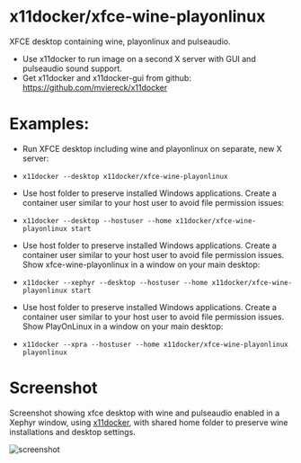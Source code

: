 # x11docker/xfce-wine-playonlinux

XFCE desktop containing wine, playonlinux and pulseaudio.

 - Use x11docker to run image on a second X server with GUI and pulseaudio sound support. 
 - Get x11docker and x11docker-gui from github: 
https://github.com/mviereck/x11docker 

# Examples:
 - Run XFCE desktop including wine and playonlinux on separate, new X server:
  - `x11docker --desktop x11docker/xfce-wine-playonlinux`

 - Use host folder to preserve installed Windows applications. Create a container user similar to your host user to avoid file permission issues:
  - `x11docker --desktop --hostuser --home x11docker/xfce-wine-playonlinux start`

- Use host folder to preserve installed Windows applications. Create a container user similar to your host user to avoid file permission issues. Show xfce-wine-playonlinux in a window on your main desktop:
 - `x11docker --xephyr --desktop --hostuser --home x11docker/xfce-wine-playonlinux start`

- Use host folder to preserve installed Windows applications. Create a container user similar to your host user to avoid file permission issues. Show PlayOnLinux in a window on your main desktop:
 - `x11docker --xpra --hostuser --home x11docker/xfce-wine-playonlinux playonlinux`
 
 # Screenshot
 Screenshot showing xfce desktop with wine and pulseaudio enabled in a Xephyr window, using [x11docker](https://github.com/mviereck/x11docker), with shared home folder to preserve wine installations and desktop settings.
 
 ![screenshot](https://raw.githubusercontent.com/mviereck/x11docker/screenshots/screenshot-xfce-wine-playonlinux.png "xfce-wine-playonlinux desktop running in Xephyr window using x11docker")

